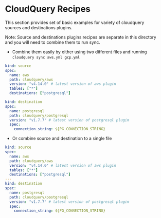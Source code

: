 # CloudQuery Recipes

This section provides set of basic examples for variety of cloudquery sources and destinations plugins.

Note: Source and destinations plugins recipes are separate in this directory and you will need to combine them to run sync.

* Combine them easily by either using two different files and running `cloudquery sync aws.yml gcp.yml`

```yaml file=aws.yml
kind: source
spec:
  name: aws
  path: cloudquery/aws
  version: "v4.14.0" # latest version of aws plugin
  tables: ["*"]
  destinations: ["postgresql"]
```

```yaml file=pg.yml
kind: destination
spec:
  name: postgresql
  path: cloudquery/postgresql
  version: "v1.7.7" # latest version of postgresql plugin
  spec:
    connection_string: ${PG_CONNECTION_STRING}
```

* Or combine source and destination to a single file

```yaml
kind: source
spec:
  name: aws
  path: cloudquery/aws
  version: "v4.14.0" # latest version of aws plugin
  tables: ["*"]
  destinations: ["postgresql"]
---
kind: destination
spec:
  name: postgresql
  path: cloudquery/postgresql
  version: "v1.7.7" # latest version of postgresql plugin
  spec:
    connection_string: ${PG_CONNECTION_STRING}
```